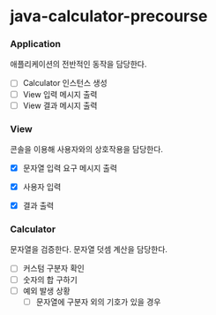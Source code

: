 # java-calculator-precourse

### Application

애플리케이션의 전반적인 동작을 담당한다.

- [ ] Calculator 인스턴스 생성
- [ ] View 입력 메시지 출력
- [ ] View 결과 메시지 출력

### View

콘솔을 이용해 사용자와의 상호작용을 담당한다. 

- [x] 문자열 입력 요구 메시지 출력
- [x] 사용자 입력
- [x] 결과 출력


### Calculator

문자열을 검증한다. 문자열 덧셈 계산을 담당한다.

- [ ] 커스텀 구분자 확인
- [ ] 숫자의 합 구하기
- [ ] 예외 발생 상황
    - [ ] 문자열에 구분자 외의 기호가 있을 경우